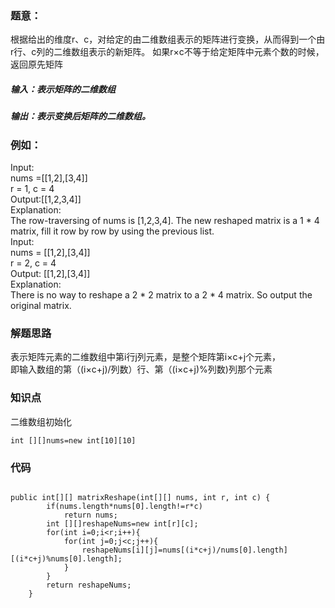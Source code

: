 ### 题意：
根据给出的维度r、c，对给定的由二维数组表示的矩阵进行变换，从而得到一个由r行、c列的二维数组表示的新矩阵。
如果r&times;c不等于给定矩阵中元素个数的时候，返回原先矩阵  
##### 输入：表示矩阵的二维数组
##### 输出：表示变换后矩阵的二维数组。
### 例如：
Input:  
nums =[[1,2],[3,4]]  
r = 1, c = 4  
Output:[[1,2,3,4]]  
Explanation:  
The row-traversing of nums is [1,2,3,4]. The new reshaped matrix is a 1 * 4 matrix, fill it row by row by using the previous list.  
Input:  
nums = [[1,2],[3,4]]  
r = 2, c = 4  
Output: 
[[1,2],[3,4]]  
Explanation:  
There is no way to reshape a 2 * 2 matrix to a 2 * 4 matrix. So output the original matrix.  
### 解题思路
表示矩阵元素的二维数组中第i行j列元素，是整个矩阵第i&times;c+j个元素，  
即输入数组的第（(i&times;c+j)/列数）行、第（(i&times;c+j)%列数)列那个元素  
### 知识点
二维数组初始化  
<pre><code>int [][]nums=new int[10][10]</code></pre>
### 代码
<pre><code>
public int[][] matrixReshape(int[][] nums, int r, int c) {
        if(nums.length*nums[0].length!=r*c)
            return nums;
        int [][]reshapeNums=new int[r][c];
        for(int i=0;i&#60;r;i++){
            for(int j=0;j&#60;c;j++){
                reshapeNums[i][j]=nums[(i*c+j)/nums[0].length][(i*c+j)%nums[0].length];
            }
        }
        return reshapeNums;
    }
</code></pre>



